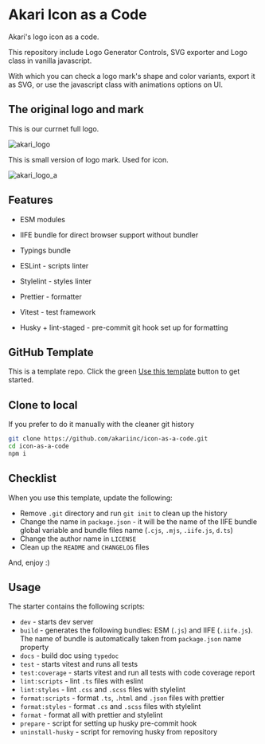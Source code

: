 # Akari Icon as a Code

Akari's logo icon as a code.

This repository include Logo Generator Controls, SVG exporter and Logo class in vanilla javascript.

With which you can check a logo mark's shape and color variants, export it as SVG, or use the javascript class with animations options on UI.

## The original logo and mark

This is our currnet full logo.

![akari_logo](https://github.com/user-attachments/assets/81983055-e369-4ea1-b8e2-657933d07948)

This is small version of logo mark. Used for icon.

![akari_logo_a](https://github.com/user-attachments/assets/7f8610fd-bc2b-4483-bf0a-63565eabe272)


## Features

- ESM modules
- IIFE bundle for direct browser support without bundler
- Typings bundle

- ESLint - scripts linter
- Stylelint - styles linter
- Prettier - formatter
- Vitest - test framework
- Husky + lint-staged - pre-commit git hook set up for formatting

## GitHub Template

This is a template repo. Click the green [Use this template](https://github.com/akariinc/icon-as-a-code/generate) button to get started.

## Clone to local

If you prefer to do it manually with the cleaner git history

```bash
git clone https://github.com/akariinc/icon-as-a-code.git
cd icon-as-a-code
npm i
```

## Checklist

When you use this template, update the following:

- Remove `.git` directory and run `git init` to clean up the history
- Change the name in `package.json` - it will be the name of the IIFE bundle global variable and bundle files name (`.cjs`, `.mjs`, `.iife.js`, `d.ts`)
- Change the author name in `LICENSE`
- Clean up the `README` and `CHANGELOG` files

And, enjoy :)

## Usage

The starter contains the following scripts:

- `dev` - starts dev server
- `build` - generates the following bundles: ESM (`.js`) and IIFE (`.iife.js`). The name of bundle is automatically taken from `package.json` name property
- `docs` - build doc using `typedoc`
- `test` - starts vitest and runs all tests
- `test:coverage` - starts vitest and run all tests with code coverage report
- `lint:scripts` - lint `.ts` files with eslint
- `lint:styles` - lint `.css` and `.scss` files with stylelint
- `format:scripts` - format `.ts`, `.html` and `.json` files with prettier
- `format:styles` - format `.cs` and `.scss` files with stylelint
- `format` - format all with prettier and stylelint
- `prepare` - script for setting up husky pre-commit hook
- `uninstall-husky` - script for removing husky from repository
